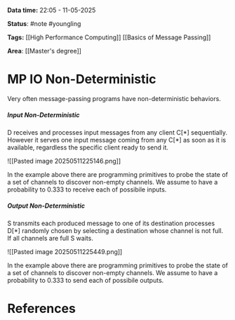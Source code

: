 **Data time:** 22:05 - 11-05-2025

**Status**: #note #youngling 

**Tags:** [[High Performance Computing]] [[Basics of Message Passing]]

**Area**: [[Master's degree]]
# MP IO Non-Deterministic

Very often message-passing programs have non-deterministic behaviors.
##### Input Non-Deterministic
D receives and processes input messages from any client C[\*] sequentially. However it serves one input message coming from any C[\*] as soon as it is available, regardless the specific client ready to send it.

![[Pasted image 20250511225146.png]]

In the example above there are programming primitives to probe the state of a set of channels to discover non-empty channels. We assume to have a probability to 0.333 to receive each of possibile inputs.

##### Output Non-Deterministic
 S transmits each produced message to one of its destination processes D[\*] randomly chosen by selecting a destination whose channel is not full. If all channels are full S waits.

![[Pasted image 20250511225449.png]]

In the example above there are programming primitives to probe the state of a set of channels to discover non-empty channels. We assume to have a probability to 0.333 to send each of possibile outputs.
# References